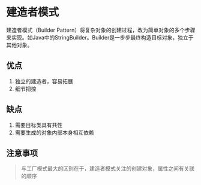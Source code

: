 # 建造者模式

建造者模式（Builder Pattern）将复杂对象的创建过程，改为简单对象的多个步骤来实现。如Java中的StringBuilder。Builder是一步步最终构造目标对象，独立于其他对象。

## 优点

1. 独立的建造者，容易拓展
2. 细节把控

## 缺点

1. 需要目标类具有共性
2. 需要生成的对象内部本身相互依赖

## 注意事项

> 与工厂模式最大的区别在于，建造者模式关注的创建对象，属性之间有关联的顺序